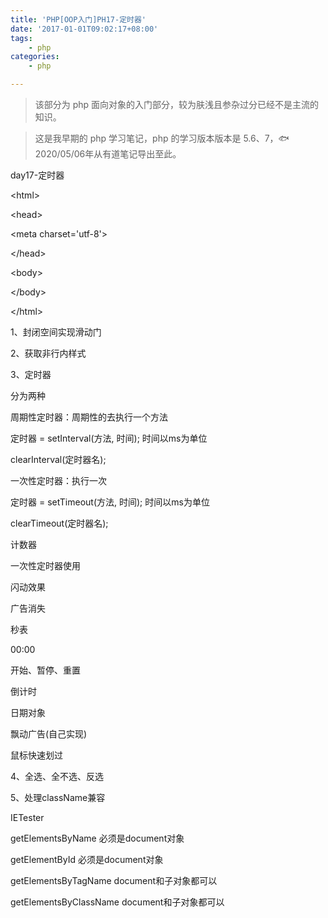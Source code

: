 ```yaml
---
title: 'PHP[OOP入门]PH17-定时器'
date: '2017-01-01T09:02:17+08:00'
tags:
    - php
categories:
    - php

---
```




> 该部分为 php 面向对象的入门部分，较为肤浅且参杂过分已经不是主流的知识。

> 这是我早期的 php 学习笔记，php 的学习版本版本是 5.6、7，🐟2020/05/06年从有道笔记导出至此。


day17-定时器

\<html\>

\<head\>

\<meta charset=\'utf-8\'\>

\</head\>

\<body\>

\</body\>

\</html\>

1、封闭空间实现滑动门

2、获取非行内样式

3、定时器

分为两种

周期性定时器：周期性的去执行一个方法

定时器 = setInterval(方法, 时间); 时间以ms为单位

clearInterval(定时器名);

一次性定时器：执行一次

定时器 = setTimeout(方法, 时间); 时间以ms为单位

clearTimeout(定时器名);

计数器

一次性定时器使用

闪动效果

广告消失

秒表

00:00

开始、暂停、重置

倒计时

日期对象

飘动广告(自己实现)

鼠标快速划过

4、全选、全不选、反选

5、处理className兼容

IETester

getElementsByName 必须是document对象

getElementById 必须是document对象

getElementsByTagName document和子对象都可以

getElementsByClassName document和子对象都可以
